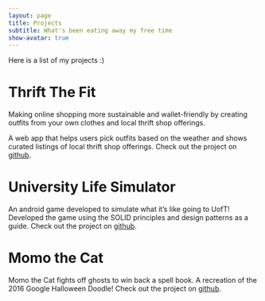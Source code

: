 ```yaml
---
layout: page
title: Projects
subtitle: What's been eating away my free time
show-avatar: true
---
```

Here is a list of my projects :)

# Thrift The Fit
Making online shopping more sustainable and wallet-friendly by creating outfits from your own clothes and local thrift shop offerings.

A web app that helps users pick outfits based on the weather and shows curated listings of local thrift shop offerings.
Check out the project on [github](https://github.com/parinitaedke/ThriftTheFit).


# University Life Simulator
An android game developed to simulate what it’s like going to UofT! Developed the game using the SOLID principles and design patterns as a guide.
Check out the project on [github](https://github.com/parinitaedke/University-Life-Simulator).

# Momo the Cat
Momo the Cat fights off ghosts to win back a spell book. A recreation of the 2016 Google Halloween Doodle!
Check out the project on [github](https://github.com/parinitaedke/MomoTheCat).
